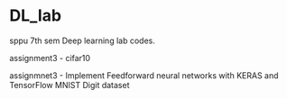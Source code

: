 # DL_lab
sppu 7th sem Deep learning lab codes.             

assignment3 - cifar10                                

assignmnet3 - Implement Feedforward neural networks with KERAS and TensorFlow MNIST Digit dataset



